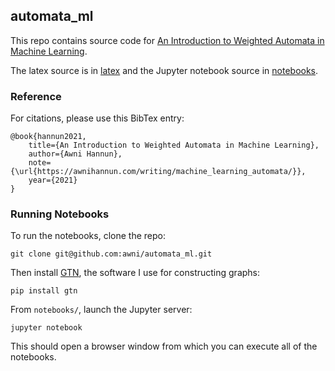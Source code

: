 ## automata_ml

This repo contains source code for [An Introduction to Weighted Automata in
Machine Learning](https://awnihannun.com/writing/machine_learning_automata/).

The latex source is in [latex](latex/) and the Jupyter notebook source in [notebooks](notebooks/).

### Reference

For citations, please use this BibTex entry:

```
@book{hannun2021,
    title={An Introduction to Weighted Automata in Machine Learning},
    author={Awni Hannun},
    note={\url{https://awnihannun.com/writing/machine_learning_automata/}},
    year={2021}
}
```

### Running Notebooks

To run the notebooks, clone the repo:

```
git clone git@github.com:awni/automata_ml.git
```

Then install [GTN](https://github.com/gtn-org/gtn), the software I use for
constructing graphs:

```
pip install gtn
```

From `notebooks/`, launch the Jupyter server:

```
jupyter notebook
```

This should open a browser window from which you can execute all of the
notebooks.

